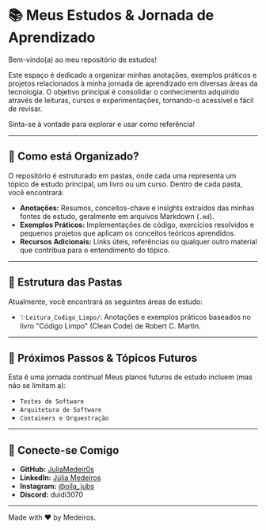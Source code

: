 # 📚 Meus Estudos & Jornada de Aprendizado
Bem-vindo(a) ao meu repositório de estudos!

Este espaço é dedicado a organizar minhas anotações, exemplos práticos e projetos relacionados à minha jornada de aprendizado em diversas áreas da tecnologia. O objetivo principal é consolidar o conhecimento adquirido através de leituras, cursos e experimentações, tornando-o acessível e fácil de revisar.

Sinta-se à vontade para explorar e usar como referência! 

---

## 🚀 Como está Organizado?
O repositório é estruturado em pastas, onde cada uma representa um tópico de estudo principal, um livro ou um curso. Dentro de cada pasta, você encontrará:

- **Anotações:** Resumos, conceitos-chave e insights extraídos das minhas fontes de estudo, geralmente em arquivos Markdown (`.md`).
- **Exemplos Práticos:** Implementações de código, exercícios resolvidos e pequenos projetos que aplicam os conceitos teóricos aprendidos.
- **Recursos Adicionais:** Links úteis, referências ou qualquer outro material que contribua para o entendimento do tópico.

---

## 📁 Estrutura das Pastas
Atualmente, você encontrará as seguintes áreas de estudo:

- ✨`Leitura_Codigo_Limpo/`: Anotações e exemplos práticos baseados no livro "Código Limpo" (Clean Code) de Robert C. Martin. 

---

## 🎯 Próximos Passos & Tópicos Futuros
Esta é uma jornada contínua! Meus planos futuros de estudo incluem (mas não se limitam a):

- `Testes de Software`
- `Arquitetura de Software`
- `Containers e Orquestração`

---

## 🤝 Conecte-se Comigo

- **GitHub:** [JuliaMedeir0s](https://github.com/JuliaMedeir0s)
- **LinkedIn:** [Júlia Medeiros](https://www.linkedin.com/in/j%C3%BAlia-medeiros-234123315/)
- **Instagram:** [@oila_jubs](https://www.instagram.com/oila_jubs/)
- **Discord:** duidi3070

---

Made with ❤️ by Medeiros.
